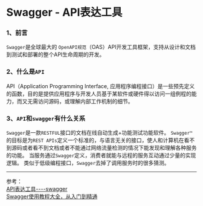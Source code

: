 # Swagger - API表达工具

### 1、前言
`Swagger`是全球最大的 `OpenAPI规范`（OAS）API开发工具框架，支持从设计和文档到测试和部署的整个API生命周期的开发。

### 2、什么是`API`
API（Application Programming Interface, 应用程序编程接口）是一些预先定义的函数，目的是提供应用程序与开发人员基于某软件或硬件得以访问一组例程的能力，而又无需访问源码，或理解内部工作机制的细节。


### 3、`API`和`swagger`有什么关系
`Swagger`是一款`RESTFUL`接口的文档在线自动生成+功能测试功能软件。
`Swagger™`的目标是为`REST APIs`定义一个标准的，与语言无关的接口，使人和计算机在看不到源码或者看不到文档或者不能通过网络流量检测的情况下能发现和理解各种服务的功能。
当服务通过`Swagger`定义，消费者就能与远程的服务互动通过少量的实现逻辑。
类似于低级编程接口，`Swagger`去掉了调用服务时的很多猜测。 

---
参考：    
[API表达工具----swagger](https://blog.csdn.net/zmh458/article/details/78766895)       
[Swagger使用教程大全，从入门到精通](https://www.cnblogs.com/shamo89/p/7680629.html)       
